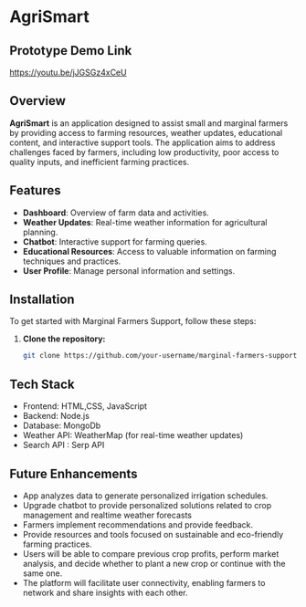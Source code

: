 # AgriSmart
## Prototype Demo Link
https://youtu.be/jJGSGz4xCeU

## Overview

**AgriSmart** is an application designed to assist small and marginal farmers by providing access to farming resources, weather updates, educational content, and interactive support tools. The application aims to address challenges faced by farmers, including low productivity, poor access to quality inputs, and inefficient farming practices.

## Features

- **Dashboard**: Overview of farm data and activities.
- **Weather Updates**: Real-time weather information for agricultural planning.
- **Chatbot**: Interactive support for farming queries.
- **Educational Resources**: Access to valuable information on farming techniques and practices.
- **User Profile**: Manage personal information and settings.

## Installation

To get started with Marginal Farmers Support, follow these steps:

1. **Clone the repository:**

   ```bash
   git clone https://github.com/your-username/marginal-farmers-support.git

## Tech Stack
- Frontend: HTML,CSS, JavaScript
- Backend: Node.js
- Database: MongoDb
- Weather API: WeatherMap (for real-time weather updates)
- Search API : Serp API
  
## Future Enhancements
- App analyzes data to generate personalized irrigation schedules.
- Upgrade chatbot to provide personalized solutions related to crop management and realtime weather forecasts
- Farmers implement recommendations and provide feedback.
- Provide resources and tools focused on sustainable and eco-friendly farming practices.
- Users will be able to compare previous crop profits, perform market analysis, and decide whether to plant a new crop or continue with the same one.
- The platform will facilitate user connectivity, enabling farmers to network and share insights with each other.



   

